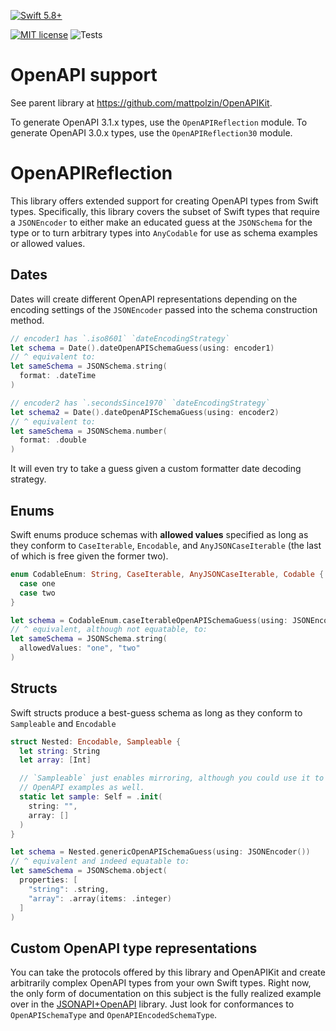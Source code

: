 [![Swift 5.8+](http://img.shields.io/badge/Swift-5.8+-blue.svg)](https://swift.org)

[![MIT license](http://img.shields.io/badge/license-MIT-lightgrey.svg)](http://opensource.org/licenses/MIT) ![Tests](https://github.com/mattpolzin/OpenAPIReflection/workflows/Tests/badge.svg)

# OpenAPI support

See parent library at https://github.com/mattpolzin/OpenAPIKit.

To generate OpenAPI 3.1.x types, use the `OpenAPIReflection` module. To generate OpenAPI 3.0.x types, use the `OpenAPIReflection30` module.

# OpenAPIReflection

This library offers extended support for creating OpenAPI types from Swift types. Specifically, this library covers the subset of Swift types that require a `JSONEncoder` to either make an educated guess at the `JSONSchema` for the type or to turn arbitrary types into `AnyCodable` for use as schema examples or allowed values.

## Dates

Dates will create different OpenAPI representations depending on the encoding settings of the `JSONEncoder` passed into the schema construction method.

```swift
// encoder1 has `.iso8601` `dateEncodingStrategy`
let schema = Date().dateOpenAPISchemaGuess(using: encoder1)
// ^ equivalent to:
let sameSchema = JSONSchema.string(
  format: .dateTime
)

// encoder2 has `.secondsSince1970` `dateEncodingStrategy`
let schema2 = Date().dateOpenAPISchemaGuess(using: encoder2)
// ^ equivalent to:
let sameSchema = JSONSchema.number(
  format: .double
)
```

It will even try to take a guess given a custom formatter date decoding
strategy.

## Enums

Swift enums produce schemas with **allowed values** specified as long as they conform to `CaseIterable`, `Encodable`, and `AnyJSONCaseIterable` (the last of which is free given the former two).
```swift
enum CodableEnum: String, CaseIterable, AnyJSONCaseIterable, Codable {
  case one
  case two
}

let schema = CodableEnum.caseIterableOpenAPISchemaGuess(using: JSONEncoder())
// ^ equivalent, although not equatable, to:
let sameSchema = JSONSchema.string(
  allowedValues: "one", "two"
)
```

## Structs

Swift structs produce a best-guess schema as long as they conform to `Sampleable` and `Encodable`
```swift
struct Nested: Encodable, Sampleable {
  let string: String
  let array: [Int]

  // `Sampleable` just enables mirroring, although you could use it to produce
  // OpenAPI examples as well.
  static let sample: Self = .init(
    string: "",
    array: []
  )
}

let schema = Nested.genericOpenAPISchemaGuess(using: JSONEncoder())
// ^ equivalent and indeed equatable to:
let sameSchema = JSONSchema.object(
  properties: [
    "string": .string,
    "array": .array(items: .integer)
  ]
)
```

## Custom OpenAPI type representations

You can take the protocols offered by this library and OpenAPIKit and create arbitrarily complex OpenAPI types from your own Swift types. Right now, the only form of documentation on this subject is the fully realized example over in the [JSONAPI+OpenAPI](https://github.com/mattpolzin/JSONAPI-OpenAPI) library. Just look for conformances to `OpenAPISchemaType` and `OpenAPIEncodedSchemaType`.

